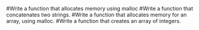 #Write a function that allocates memory using malloc
#Write a function that concatenates two strings.
#Write a function that allocates memory for an array, using malloc.
#Write a function that creates an array of integers.
